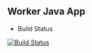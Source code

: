 ## Worker Java App
  * Build Status

[![Build Status](https://684d-2a02-9b0-3e-d587-d073-cf23-82f2-2af6.ngrok-free.app/job/instavote/job/worker-build/badge/icon)](https://684d-2a02-9b0-3e-d587-d073-cf23-82f2-2af6.ngrok-free.app/job/instavote/job/worker-build/)
